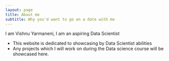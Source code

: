 ```yaml
---
layout: page
title: About me
subtitle: Why you'd want to go on a date with me
---
```


I am Vishnu Yarmaneni, I am an aspiring Data Scientist

- This website is dedicated to showcasing by Data Scientist abilities
- Any projects which I will work on during the Data science course will be showcased here.



